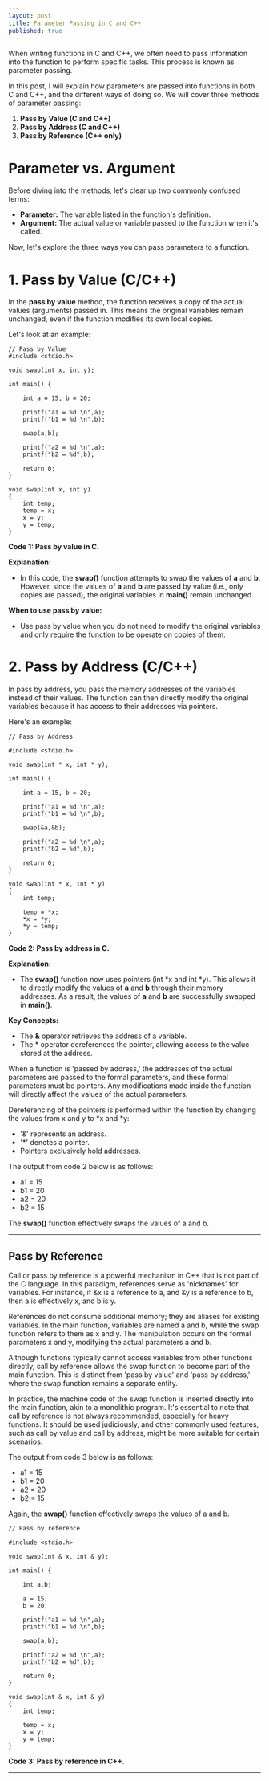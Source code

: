 ```yaml
---
layout: post
title: Parameter Passing in C and C++
published: true
---
```


When writing functions in C and C++, we often need to pass information into the function to perform specific tasks.
This process is known as parameter passing.

In this post, I will explain how parameters are passed into functions in both C and C++, and the different ways of doing so.
We will cover three methods of parameter passing:

1. **Pass by Value (C and C++)** 
2. **Pass by Address (C and C++)** 
3. **Pass by Reference (C++ only)** 

# Parameter vs. Argument

Before diving into the methods, let's clear up two commonly confused terms:

* **Parameter:** The variable listed in the function's definition.
* **Argument:** The actual value or variable passed to the function when it's called.

Now, let's explore the three ways you can pass parameters to a function.

<!-- --- -->

# 1. Pass by Value (C/C++)

In the **pass by value** method, the function receives a copy of the actual values (arguments) passed in.
This means the original variables remain unchanged, even if the function modifies its own local copies.

Let's look at an example:
    
```{C++}
// Pass by Value
#include <stdio.h>

void swap(int x, int y);

int main() {
    
    int a = 15, b = 20;

    printf("a1 = %d \n",a);
    printf("b1 = %d \n",b);

    swap(a,b);

    printf("a2 = %d \n",a);
    printf("b2 = %d",b);

    return 0;
}

void swap(int x, int y)
{
    int temp;
    temp = x;
    x = y;
    y = temp;
}
```
**Code 1: Pass by value in C.**

**Explanation:**
* In this code, the **swap()** function attempts to swap the values of **a** and **b**.
However, since the values of **a** and **b** are passed by value (i.e., only copies are passed), 
the original variables in **main()** remain unchanged.

**When to use pass by value:**
* Use pass by value when you do not need to modify the original variables and only require the function to be operate on copies of them.

# 2. Pass by Address (C/C++)

In pass by address, you pass the memory addresses of the variables instead of their values. 
The function can then directly modify the original variables because it has access to their addresses via pointers.

Here's an example:

```{C}
// Pass by Address

#include <stdio.h>

void swap(int * x, int * y);

int main() {
    
    int a = 15, b = 20;

    printf("a1 = %d \n",a);
    printf("b1 = %d \n",b);

    swap(&a,&b);

    printf("a2 = %d \n",a);
    printf("b2 = %d",b);

    return 0;
}

void swap(int * x, int * y)
{
    int temp;

    temp = *x;
    *x = *y;
    *y = temp;
}
```
**Code 2: Pass by address in C.**

**Explanation:**
* The **swap()** function now uses pointers (int *x and int *y). This allows it to directly modify the values of **a** and **b**
through their memory addresses. As a result, the values of **a** and **b** are successfully swapped in **main()**.

**Key Concepts:**
* The **&** operator retrieves the address of a variable.
* The * operator dereferences the pointer, allowing access to the value stored at the address.



When a function is 'passed by address,' the addresses of the actual parameters are passed to the formal parameters, and these formal parameters must be pointers. Any modifications made inside the function will directly affect the values of the actual parameters.

Dereferencing of the pointers is performed within the function by changing the values from x and y to \*x and \*y:

* '&' represents an address.
* '\*' denotes a pointer.
* Pointers exclusively hold addresses.

The output from code 2 below is as follows:

* a1 = 15
* b1 = 20
* a2 = 20
* b2 = 15

The **swap()** function effectively swaps the values of a and b.



---

## Pass by Reference

Call or pass by reference is a powerful mechanism in C++ that is not part of the C language. In this paradigm, references serve as 'nicknames' for variables. For instance, if &x is a reference to a, and &y is a reference to b, then a is effectively x, and b is y.

References do not consume additional memory; they are aliases for existing variables. In the main function, variables are named a and b, while the swap function refers to them as x and y. The manipulation occurs on the formal parameters x and y, modifying the actual parameters a and b.

Although functions typically cannot access variables from other functions directly, call by reference allows the swap function to become part of the main function. This is distinct from 'pass by value' and 'pass by address,' where the swap function remains a separate entity.

In practice, the machine code of the swap function is inserted directly into the main function, akin to a monolithic program. It's essential to note that call by reference is not always recommended, especially for heavy functions. It should be used judiciously, and other commonly used features, such as call by value and call by address, might be more suitable for certain scenarios.

The output from code 3 below is as follows:

* a1 = 15
* b1 = 20
* a2 = 20
* b2 = 15

Again, the **swap()** function effectively swaps the values of a and b.

```{C++}
// Pass by reference

#include <stdio.h>

void swap(int & x, int & y);

int main() {
    
    int a,b;

    a = 15;
    b = 20;

    printf("a1 = %d \n",a);
    printf("b1 = %d \n",b);

    swap(a,b);

    printf("a2 = %d \n",a);
    printf("b2 = %d",b);

    return 0;
}

void swap(int & x, int & y)
{
    int temp;

    temp = x;
    x = y;
    y = temp;
}
```
**Code 3: Pass by reference in C++.**

---

